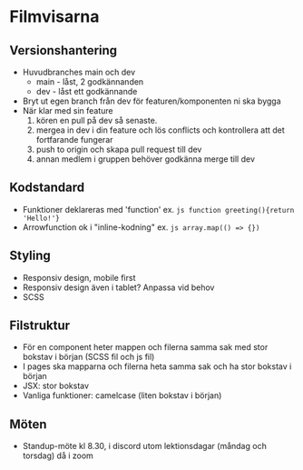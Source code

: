 # Filmvisarna

## Versionshantering

- Huvudbranches main och dev
  - main - låst, 2 godkännanden
  - dev - låst ett godkännande
- Bryt ut egen branch från dev för featuren/komponenten ni ska bygga
- När klar med sin feature
  1. kören en pull på dev så senaste.
  2. mergea in dev i din feature och lös conflicts och kontrollera att det fortfarande fungerar
  3. push to origin och skapa pull request till dev
  4. annan medlem i gruppen behöver godkänna merge till dev

## Kodstandard

- Funktioner deklareras med 'function' ex. `js function greeting(){return 'Hello!'} `
- Arrowfunction ok i "inline-kodning" ex. `js array.map(() => {}) `

## Styling

- Responsiv design, mobile first
- Responsiv design även i tablet? Anpassa vid behov
- SCSS

## Filstruktur

- För en component heter mappen och filerna samma sak med stor bokstav i början (SCSS fil och js fil)
- I pages ska mapparna och filerna heta samma sak och ha stor bokstav i början
- JSX: stor bokstav
- Vanliga funktioner: camelcase (liten bokstav i början)

## Möten

- Standup-möte kl 8.30, i discord utom lektionsdagar (måndag och torsdag) då i zoom
